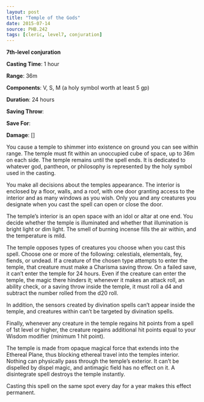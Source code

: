 ```yaml
---
layout: post
title: "Temple of the Gods"
date: 2015-07-14
source: PHB.242
tags: [cleric, level7, conjuration]
---
```


**7th-level conjuration**

**Casting Time**: 1 hour

**Range**: 36m

**Components**: V, S, M (a holy symbol worth at least 5 gp)

**Duration**: 24 hours

**Saving Throw**:

**Save For**:

**Damage**: []

You cause a temple to shimmer into existence on ground you can see within range. The temple must fit within an unoccupied cube of space, up to 36m on each side.
The temple remains until the spell ends. It is dedicated to whatever god, pantheon, or philosophy is represented by the holy symbol used in the casting.

You make all decisions about the temples appearance. The interior is enclosed by a floor, walls, and a roof, with one door granting access to the interior and
as many windows as you wish. Only you and any creatures you designate when you cast the spell can open or close the door.

The temple’s interior is an open space with an idol or altar at one end. You decide whether the temple is illuminated and whether that illumination is bright light
or dim light. The smell of burning incense fills the air within, and the temperature is mild.

The temple opposes types of creatures you choose when you cast this spell. Choose one or more of the following: celestials, elementals, fey, fiends, or undead. If a
creature of the chosen type attempts to enter the temple, that creature must make a Charisma saving throw. On a failed save, it can’t enter the temple for 24 hours. Even
if the creature can enter the temple, the magic there hinders it; whenever it makes an attack roll, an ability check, or a saving throw inside the temple, it must roll a
d4 and subtract the number rolled from the d20 roll.

In addition, the sensors created by divination spells can’t appear inside the temple, and creatures within can’t be targeted by divination spells.

Finally, whenever any creature in the temple regains hit points from a spell of 1st level or higher, the creature regains additional hit points equal to your Wisdom
modifier (minimum 1 hit point).

The temple is made from opaque magical force that extends into the Ethereal Plane, thus blocking ethereal travel into the temples interior. Nothing can physically
pass through the temple’s exterior. It can’t be dispelled by dispel magic, and antimagic field has no effect on it. A disintegrate spell destroys the temple instantly.

Casting this spell on the same spot every day for a year makes this effect permanent.